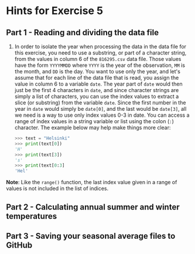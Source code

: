 # Hints for Exercise 5

## Part 1 - Reading and dividing the data file
1. In order to isolate the year when processing the data in the data file for this exercise, you need to use a substring, or part of a character string, from the values in column 6 of the `816295.csv` data file.
Those values have the form `YYYYMMDD` where `YYYY` is the year of the observation, `MM` is the month, and `DD` is the day.
You want to use only the year, and let's assume that for each line of the data file that is read, you assign the value in column 6 to a variable `date`.
The year part of `date` would then just be the first 4 characters in `date`, and since character strings are simply a list of characters, you can use the index values to extract a slice (or substring) from the variable `date`.
Since the first number in the year in `date` would simply be `date[0]`, and the last would be `date[3]`, all we need is a way to use only index values 0-3 in date.
You can access a range of index values in a string variable or list using the colon (`:`) character.
The example below may help make things more clear:

    ```python
    >>> text = "Helsinki"
    >>> print(text[0])
    'H'
    >>> print(text[3])
    's'
    >>> print(text[0:3]
    'Hel'
    ```
**Note**: Like the `range()` function, the last index value given in a range of values is not included in the list of indices.

## Part 2 - Calculating annual summer and winter temperatures

## Part 3 - Saving your seasonal average files to GitHub
